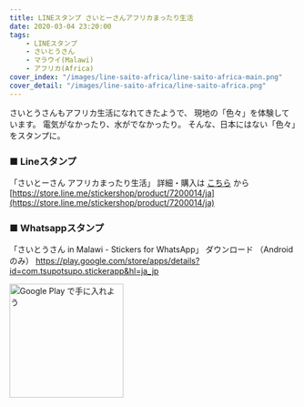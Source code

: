 ```yaml
---
title: LINEスタンプ さいとーさんアフリカまったり生活
date: 2020-03-04 23:20:00
tags:
    - LINEスタンプ
    - さいとうさん
    - マラウイ(Malawi)
    - アフリカ(Africa)
cover_index: "/images/line-saito-africa/line-saito-africa-main.png"
cover_detail: "/images/line-saito-africa/line-saito-africa.png"
---
```


さいとうさんもアフリカ生活になれてきたようで、
現地の「色々」を体験しています。
電気がなかったり、水がでなかったり。
そんな、日本にはない「色々」をスタンプに。

### ■ Lineスタンプ

「さいとーさん アフリカまったり生活」
詳細・購入は [こちら](https://store.line.me/stickershop/product/7200014/ja) から
[https://store.line.me/stickershop/product/7200014/ja](https://store.line.me/stickershop/product/7200014/ja)


### ■ Whatsappスタンプ

「さいとうさん in Malawi - Stickers for WhatsApp」
ダウンロード （Androidのみ）
https://play.google.com/store/apps/details?id=com.tsupotsupo.stickerapp&hl=ja_jp

<a href='https://play.google.com/store/apps/details?id=com.tsupotsupo.stickerapp&hl=ja_jp&pcampaignid=pcampaignidMKT-Other-global-all-co-prtnr-py-PartBadge-Mar2515-1'><img alt='Google Play で手に入れよう' src='https://play.google.com/intl/ja/badges/static/images/badges/ja_badge_web_generic.png' style="width:200px" /></a>